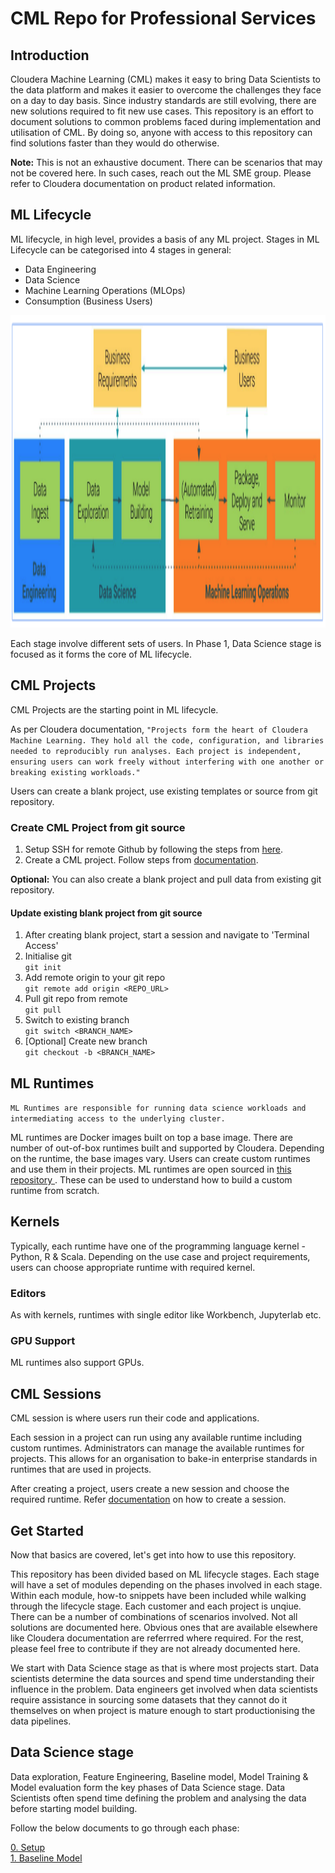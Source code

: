 # CML Repo for Professional Services

## Introduction

Cloudera Machine Learning (CML) makes it easy to bring Data Scientists to the data platform and makes it easier to overcome the challenges they face on a day to day basis. Since industry standards are still evolving, there are new solutions required to fit new use cases. This repository is an effort to document solutions to common problems faced during implementation and utilisation of CML. By doing so, anyone with access to this repository can find solutions faster than they would do otherwise.

<div class="alert alert-block alert-info">
<b>Note:</b> This is not an exhaustive document. There can be scenarios that may not be covered here. In such cases, reach out the ML SME group. Please refer to Cloudera documentation on product related information.
</div>

## ML Lifecycle

ML lifecycle, in high level, provides a basis of any ML project. Stages in ML Lifecycle can be categorised into 4 stages in general:
* Data Engineering
* Data Science
* Machine Learning Operations (MLOps)
* Consumption (Business Users)

<img src="docs/ml_lifecycle_vanilla.png" width="1000" height="500">

Each stage involve different sets of users. In Phase 1, Data Science stage is focused as it forms the core of ML lifecycle.

## CML Projects

CML Projects are the starting point in ML lifecycle.

As per Cloudera documentation, `"Projects form the heart of Cloudera Machine Learning. They hold all the code, configuration, and libraries needed to reproducibly run analyses. Each project is independent, ensuring users can work freely without interfering with one another or breaking existing workloads."`

Users can create a blank project, use existing templates or source from git repository.

### Create CML Project from git source

1. Setup SSH for remote Github by following the steps from [here](https://docs.cloudera.com/machine-learning/cloud/security/topics/ml-adding-ssh-key-to-github.html).
2. Create a CML project. Follow steps from [documentation](https://docs.cloudera.com/machine-learning/cloud/projects/topics/ml-creating-a-project-with-runtimes-c.html).

<div class="alert alert-block alert-info">
<b>Optional:</b> You can also create a blank project and pull data from existing git repository.
</div>

#### Update existing blank project from git source

1. After creating blank project, start a session and navigate to 'Terminal Access'<br>
2. Initialise git<br>
`git init`<br>
3. Add remote origin to your git repo<br>
`git remote add origin <REPO_URL>`<br>
4. Pull git repo from remote<br>
`git pull`<br>
5. Switch to existing branch<br>
`git switch <BRANCH_NAME>`<br>
6. \[Optional\] Create new branch<br>
`git checkout -b <BRANCH_NAME>`<br>

## ML Runtimes

`ML Runtimes are responsible for running data science workloads and intermediating access to the underlying cluster.`

ML runtimes are Docker images built on top a base image. There are number of out-of-box runtimes built and supported by Cloudera. Depending on the runtime, the base images vary. Users can create custom runtimes and use them in their projects. ML runtimes are open sourced in [this repository ](https://github.com/cloudera/ml-runtimes). These can be used to understand how to build a custom runtime from scratch.

## Kernels

Typically, each runtime have one of the programming language kernel - Python, R & Scala. Depending on the use case and project requirements, users can choose appropriate runtime with required kernel.

### Editors

As with kernels, runtimes with single editor like Workbench, Jupyterlab etc.

### GPU Support

ML runtimes also support GPUs.

## CML Sessions

CML session is where users run their code and applications.

Each session in a project can run using any available runtime including custom runtimes. Administrators can manage the available runtimes for projects. This allows for an organisation to bake-in enterprise standards in runtimes that are used in projects.

After creating a project, users create a new session and choose the required runtime. Refer [documentation](https://docs.cloudera.com/machine-learning/cloud/projects/topics/ml-launch-a-session.html) on how to create a session.

## Get Started

Now that basics are covered, let's get into how to use this repository.

This repository has been divided based on ML lifecycle stages. Each stage will have a set of modules depending on the phases involved in each stage. Within each module, how-to snippets have been included while walking through the lifecycle stage. Each customer and each project is unqiue. There can be a number of combinations of scenarios involved. Not all solutions are documented here. Obvious ones that are available elsewhere like Cloudera documentation are referrred where required. For the rest, please feel free to contribute if they are not already documented here.

We start with Data Science stage as that is where most projects start. Data scientists determine the data sources and spend time understanding their influence in the problem. Data engineers get involved when data scientists require assistance in sourcing some datasets that they cannot do it themselves on when project is mature enough to start productionising the data pipelines.

## Data Science stage

Data exploration, Feature Engineering, Baseline model, Model Training & Model evaluation form the key phases of Data Science stage. Data Scientists often spend time defining the problem and analysing the data before starting model building.

Follow the below documents to go through each phase:

[0. Setup](notebooks/0_Setup.ipynb)<br>
[1. Baseline Model](notebooks/1_Baseline_Model.ipynb)
